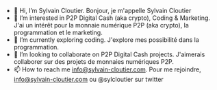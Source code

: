 - 👋 Hi, I’m Sylvain Cloutier. Bonjour, je m'appelle Sylvain Cloutier
- 👀 I’m interested in P2P Digital Cash (aka crypto), Coding & Marketing. J'ai un intérêt pour la monnaie numérique P2P (aka crypto), la programmation et le marketing. 
- 🌱 I’m currently exploring coding. J'explore mes possibilité dans la programmation.  
- 💞️ I’m looking to collaborate on P2P Digital Cash projects. J'aimerais collaborer sur des projets de monnaies numériques P2P.  
- 📫 How to reach me info@sylvain-cloutier.com. Pour me rejoindre, info@sylvain-cloutier.com ou @sylcloutier sur twitter


<!---
sylvaincloutier/sylvaincloutier is a ✨ special ✨ repository because its `README.md` (this file) appears on your GitHub profile.
You can click the Preview link to take a look at your changes.
--->
